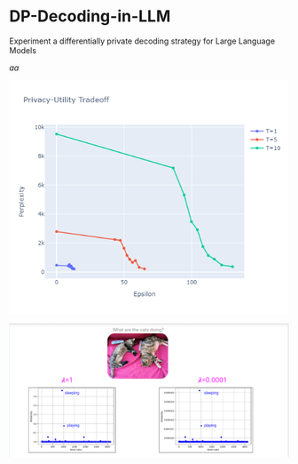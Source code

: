 # DP-Decoding-in-LLM
Experiment a differentially private decoding strategy for Large Language Models

*aa*


![BreadcrumbsDP-Decoding-in-LLM](https://github.com/OdedMous/DP-Decoding-in-LLM/blob/main/Utility-privacy%20tradeoff.png)



![BreadcrumbsDP-Decoding-in-LLM](https://github.com/OdedMous/DP-Decoding-in-LLM/blob/main/word%20probabilities.png)
